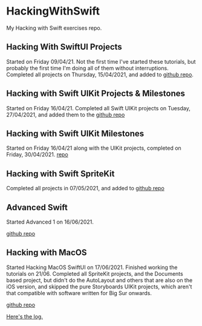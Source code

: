 # HackingWithSwift
My Hacking with Swift exercises repo.

## Hacking With SwiftUI Projects
Started on Friday 09/04/21. Not the first time I've started these tutorials, but probably the first time I'm doing all of them without interruptions.
Completed all projects on Thursday, 15/04/2021, and added to [github repo](https://github.com/LeTarrask/HackingWithSwift/tree/main/SwiftUI_Projects_OK).

## Hacking with Swift UIKit Projects & Milestones
Started on Friday 16/04/21.
Completed all Swift UIKit projects on Tuesday, 27/04/2021, and added them to the [github repo](https://github.com/LeTarrask/HackingWithSwift/tree/main/Classic_Projects_OK)

## Hacking with Swift UIKit Milestones
Started on Friday 16/04/21 along with the UIKit projects, completed on Friday, 30/04/2021. [repo](https://github.com/LeTarrask/HackingWithSwift/tree/main/Milestone_Projects)

## Hacking with Swift SpriteKit
Completed all projects in 07/05/2021, and added to [github repo](https://github.com/LeTarrask/HackingWithSwift)

## Advanced Swift
Started Advanced 1 on 16/06/2021.

[github repo](https://github.com/LeTarrask/HackingWithSwift)

## Hacking with MacOS
Started Hacking MacOS SwiftUI on 17/06/2021. Finished working the tutorials on 21/06. Completed all SpriteKit projects, and the Documents based project, but didn't do the AutoLayout and others that are also on the iOS version, and skipped the pure Storyboards UIKit projects, which aren't that compatible with software written for Big Sur onwards.

[github repo](https://github.com/LeTarrask/HackingWithSwift/tree/main/Advanced_Swift_Projects)

[Here's the log.](/macos.md)

